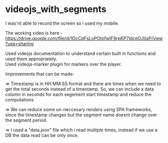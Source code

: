# videojs_with_segments

I was'nt able to record the screen so i used my mobile.

The working video is here - https://drive.google.com/file/d/1DcCqFsLoPOtofwIF9rpKP7ldceOJtIaP/view?usp=sharing

Used videojs documentation to understand certain built in functions and used them appropriately.</br>
Used videojs-marker plugin for markers over the player.

Improvements that can be made:

=> Timestamp is in HH:MM:SS format and there are times when we need to get the total seconds instead of a timestamp. So, we can include a data column in seconds for each segement start timestamp and reduce the computations

=> We can reduce some un-neccesary renders using SPA frameworks, since the timestamp changes but the segment name doesnt change over the segment period.

=> I used a "data.json" file which i read mulitple times, instead if we use a DB the data read can be only once.
